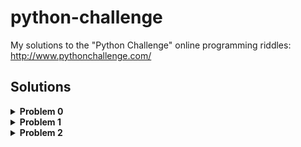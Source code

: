 # python-challenge
My solutions to the "Python Challenge" online programming riddles: http://www.pythonchallenge.com/

## Solutions
<details>
<summary><strong>Problem 0</strong></summary>
The hint is pretty informative for this problem; change the current number
in the url to the given number on the webpage, which is 2<sup>38</sup>. 
Open the new url in the default browser.
</details>

<details>
<summary><strong>Problem 1</strong></summary>
Caesar cipher where the given image is the key to the cipher:</br>
K -> M (shift two positions right)</br>
O -> Q (shift two positions right)</br>
E -> G (shift two positions right)</br>

The everybody thinks "twice" part is also hinting to the fact that we should
shift all letters in the jumbled text below to the right.</br>

Create a parsetree using BeautifulSoup to find the encrypted text, then using 
the key to the cipher, decrypt the message.</br>

Once the message is decrypted, it tells us to decrypt the url. Decrypt the name
of the html file and use that as the name of the next html page.
</details>

<details>
<summary><strong>Problem 2</strong></summary>
The hint for this problem directs us to the page source, which contains
a very large comment with a note saying "find rare characters". Send a get
request to the page and construct a BeautifulSoup parser to find the second
comment (the one with mess of characters) then use a dictionary to keep count
of all the characters. Then find the keys with the smallest value associated
with them.</br>

Once we have a dictionary of the characters and the number of times they appear,
we can sort them based on their values and view the results. We'll notice that
the first eight characters in acending order of appearence will spell 
'equality'. We'll use this as the name of the next riddle's page.
</details>
